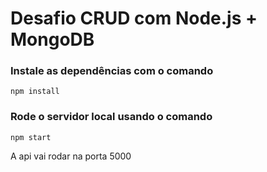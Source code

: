 # Desafio CRUD com Node.js + MongoDB

### Instale as dependências com o comando
`npm install`

### Rode o servidor local usando o comando
`npm start`

A api vai rodar na porta 5000
